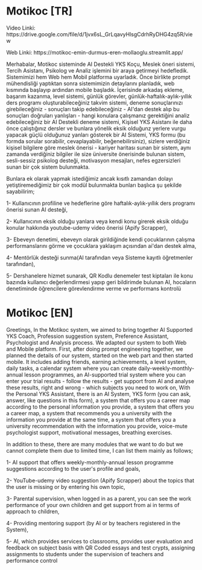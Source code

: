 # Motikoc [TR]

<p>Video Linki: https://drive.google.com/file/d/1jvx6sL_GrLqavyHlsgCdrhRyDHG4zq5R/view</p>
<p>Web Linki: https://motikoc-emin-durmus-eren-mollaoglu.streamlit.app/</p>

Merhabalar,
Motikoc sisteminde AI Destekli YKS Koçu, 
Meslek öneri sistemi, 
Tercih Asistanı, 
Psikolog ve Analiz işlemini bir araya getirmeyi hedefledik. 
Sistemimizi hem Web hem Mobil platforma uyarladık. Önce birlikte prompt mühendisliği yaptıktan sonra sistemimizin detaylarını planladık, web kısmında başlayıp ardından mobile başladık. İçerisinde arkadaş ekleme, başarım kazanma, level sistemi, günlük görevler, günlük-haftalık-aylık-yıllık ders programı oluşturabileceğiniz takvim sistemi, deneme sonuçlarınızı girebileceğiniz - sonuçları takip edebileceğiniz - AI'dan destek alıp bu sonuçları doğruları yanlışları - hangi konulara çalışmanız gerektiğini analiz edebileceğiniz bir AI Destekli deneme sistemi, Kişisel YKS Asistanı ile daha önce çalıştığınız dersler ve bunlara yönelik eksik olduğunz yerlere vurgu yapacak güçlü olduğunuz yanları gösterek bir AI Sistemi, YKS formu (bu formda sorular sorabilir, cevaplayabilir, beğenebilirsiniz), sizlere verdiğiniz kişisel bilgilere göre meslek önerisi - kariyer haritası sunan bir sistem, aynı zamanda verdiğiniz bilgiler ile size üniversite önerisinde bulunan sistem, sesli-sessiz psikolog desteği, motivasyon mesajları, nefes egzersizleri sunan bir çok sistem bulunmakta. 

Bunlara ek olarak yapmak istediğimiz ancak kısıtlı zamandan dolayı yetiştiremediğimiz bir çok modül bulunmakta bunları başlıca şu şekilde sayabilirim;
<p>1- Kullanıcının profiline ve hedeflerine göre haftalık-aylık-yıllık ders programı önerisi sunan AI desteği,</p>
<p>2- Kullanıcının eksik olduğu yanlara veya kendi konu girerek eksik olduğu konular hakkında youtube-udemy video önerisi (Apify Scrapper),</p>
<p>3- Ebeveyn denetimi, ebeveyn olarak girildiğinde kendi çocuklarının çalışma performanslarını görme ve çocuklara yaklaşım açısından ai'dan destek alma,</p>
<p>4- Mentörlük desteği sunma(AI tarafından veya Sisteme kayıtlı öğretmenler tarafından),</p>
<p>5- Dershanelere hizmet sunarak, QR Kodlu denemeler test kiptaları ile konu bazında kullanıcı değerlendirmesi yapıp geri bildirimde bulunan AI, hocaların denetiminde öğrencilere görevlendirme verme ve performans kontrolü</p>

# Motikoc [EN]
Greetings,
In the Motikoc system, we aimed to bring together AI Supported YKS Coach, Profession suggestion system, Preference Assistant, Psychologist and Analysis process. We adapted our system to both Web and Mobile platform. First, after doing prompt engineering together, we planned the details of our system, started on the web part and then started mobile. It includes adding friends, earning achievements, a level system, daily tasks, a calendar system where you can create daily-weekly-monthly-annual lesson programmes, an AI-supported trial system where you can enter your trial results - follow the results - get support from AI and analyse these results, right and wrong - which subjects you need to work on, With the Personal YKS Assistant, there is an AI System, YKS form (you can ask, answer, like questions in this form), a system that offers you a career map according to the personal information you provide, a system that offers you a career map, a system that recommends you a university with the information you provide at the same time, a system that offers you a university recommendation with the information you provide, voice-mute psychologist support, motivational messages, breathing exercises. 

In addition to these, there are many modules that we want to do but we cannot complete them due to limited time, I can list them mainly as follows;

<p>1- AI support that offers weekly-monthly-annual lesson programme suggestions according to the user's profile and goals,</p>
<p>2- YouTube-udemy video suggestion (Apify Scrapper) about the topics that the user is missing or by entering his own topic,</p>
<p>3- Parental supervision, when logged in as a parent, you can see the work performance of your own children and get support from ai in terms of approach to children,</p>
<p>4- Providing mentoring support (by AI or by teachers registered in the System),</p>
<p>5- AI, which provides services to classrooms, provides user evaluation and feedback on subject basis with QR Coded essays and test crypts, assigning assignments to students under the supervision of teachers and performance control</p>


